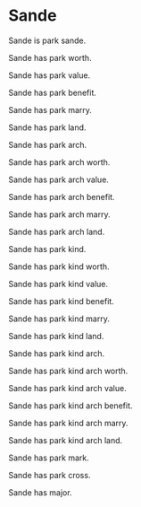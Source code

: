 # Sande

Sande is park sande.

Sande has park worth.

Sande has park value.

Sande has park benefit.

Sande has park marry.

Sande has park land.

Sande has park arch.

Sande has park arch worth.

Sande has park arch value.

Sande has park arch benefit.

Sande has park arch marry.

Sande has park arch land.

Sande has park kind.

Sande has park kind worth.

Sande has park kind value.

Sande has park kind benefit.

Sande has park kind marry.

Sande has park kind land.

Sande has park kind arch.

Sande has park kind arch worth.

Sande has park kind arch value.

Sande has park kind arch benefit.

Sande has park kind arch marry.

Sande has park kind arch land.

Sande has park mark.

Sande has park cross.

Sande has major.